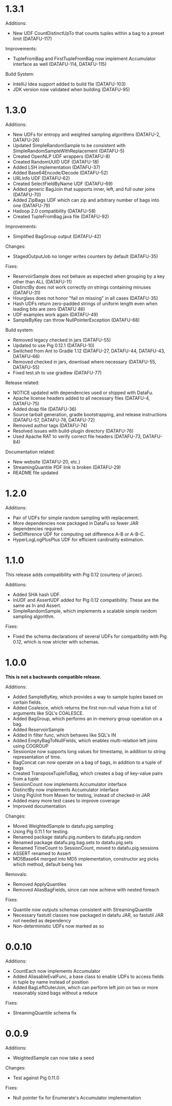# 1.3.1

Additions:

* New UDF CountDistinctUpTo that counts tuples within a bag to a preset limit (DATAFU-117)

Improvements:

* TupleFromBag and FirstTupleFromBag now implement Accumulator interface as well (DATAFU-114, DATAFU-115)

Build System:

* IntelliJ Idea support added to build file (DATAFU-103)
* JDK version now validated when building (DATAFU-95)

# 1.3.0

Additions:

* New UDFs for entropy and weighted sampling algorithms (DATAFU-2, DATAFU-26)
* Updated SimpleRandomSample to be consistent with SimpleRandomSampleWithReplacement (DATAFU-5)
* Created OpenNLP UDF wrappers (DATAFU-8)
* Created RandomUUID UDF (DATAFU-18)
* Added LSH implementation (DATAFU-37)
* Added Base64Encode/Decode (DATAFU-52)
* URLInfo UDF (DATAFU-62)
* Created SelectFieldByName UDF (DATAFU-69)
* Added generic BagJoin that supports inner, left, and full outer joins (DATAFU-70)
* Added ZipBags UDF which can zip and arbitrary number of bags into one (DATAFU-79)
* Hadoop 2.0 compatibility (DATAFU-58)
* Created TupleFromBag.java file (DATAFU-92)

Improvements:

* Simplified BagGroup output (DATAFU-42)

Changes:

* StagedOutputJob no longer writes counters by default (DATAFU-35)

Fixes:

* ReservoirSample does not behave as expected when grouping by a key other than ALL (DATAFU-11)
* DistinctBy does not work correctly on strings containing minuses (DATAFU-31)
* Hourglass does not honor "fail on missing" in all cases (DATAFU-35)
* Hash UDFs return zero-padded strings of uniform length even when leading bits are zero (DATAFU 46)
* UDF examples work again (DATAFU-49)
* SampleByKey can throw NullPointerException (DATAFU-68)

Build system:

* Removed legacy checked in jars (DATAFU-55)
* Updated to use Pig 0.12.1 (DATAFU-10)
* Switched from Ant to Gradle 1.12 (DATAFU-27, DATAFU-44, DATAFU-43, DATAFU-66)
* Removed checked in jars, download where necessary (DATAFU-55, DATAFU-55)
* Fixed test.sh to use gradlew (DATAFU-77)

Release related:

* NOTICE updated with dependencies used or shipped with DataFu.
* Apache license headers added to all necessary files (DATAFU-4, DATAFU-75)
* Added doap file (DATAFU-36)
* Source tarball generation, gradle bootstrapping, and release instructions (DATAFU-57, DATAFU-78, DATAFU-72)
* Removed author tags (DATAFU-74)
* Resolved issues with build-plugin directory (DATAFU-76)
* Used Apache RAT to verify correct file headers (DATAFU-73, DATAFU-84)

Documentation related:

* New website (DATAFU-20, etc.)
* StreamingQuantile PDF link is broken (DATAFU-29)
* README file updated

# 1.2.0

Additions:

* Pair of UDFs for simple random sampling with replacement.
* More dependencies now packaged in DataFu so fewer JAR dependencies required.
* SetDifference UDF for computing set difference A-B or A-B-C.
* HyperLogLogPlusPlus UDF for efficient cardinality estimation.

# 1.1.0

This release adds compatibility with Pig 0.12 (courtesy of jarcec).

Additions:

* Added SHA hash UDF.
* InUDF and AssertUDF added for Pig 0.12 compatibility.  These are the same as In and Assert.
* SimpleRandomSample, which implements a scalable simple random sampling algorithm.

Fixes:

* Fixed the schema declarations of several UDFs for compatibility with Pig 0.12, which is now stricter with schemas.

# 1.0.0

**This is not a backwards compatible release.**

Additions:

* Added SampleByKey, which provides a way to sample tuples based on certain fields.
* Added Coalesce, which returns the first non-null value from a list of arguments like SQL's COALESCE.
* Added BagGroup, which performs an in-memory group operation on a bag.
* Added ReservoirSample
* Added In filter func, which behaves like SQL's IN
* Added EmptyBagToNullFields, which enables multi-relation left joins using COGROUP
* Sessionize now supports long values for timestamp, in addition to string representation of time.
* BagConcat can now operate on a bag of bags, in addition to a tuple of bags
* Created TransposeTupleToBag, which creates a bag of key-value pairs from a tuple
* SessionCount now implements Accumulator interface
* DistinctBy now implements Accumulator interface
* Using PigUnit from Maven for testing, instead of checked-in JAR
* Added many more test cases to improve coverage
* Improved documentation

Changes:

* Moved WeightedSample to datafu.pig.sampling
* Using Pig 0.11.1 for testing.
* Renamed package datafu.pig.numbers to datafu.pig.random
* Renamed package datafu.pig.bag.sets to datafu.pig.sets
* Renamed TimeCount to SessionCount, moved to datafu.pig.sessions
* ASSERT renamed to Assert
* MD5Base64 merged into MD5 implementation, constructor arg picks which method, default being hex

Removals:

* Removed ApplyQuantiles
* Removed AliasBagFields, since can now achieve with nested foreach

Fixes:

* Quantile now outputs schemas consistent with StreamingQuantile
* Necessary fastutil classes now packaged in datafu JAR, so fastutil JAR not needed as dependency
* Non-deterministic UDFs now marked as so

# 0.0.10

Additions:

* CountEach now implements Accumulator
* Added AliasableEvalFunc, a base class to enable UDFs to access fields in tuple by name instead of position
* Added BagLeftOuterJoin, which can perform left join on two or more reasonably sized bags without a reduce

Fixes:

* StreamingQuantile schema fix

# 0.0.9

Additions:

* WeightedSample can now take a seed

Changes:

* Test against Pig 0.11.0

Fixes:

* Null pointer fix for Enumerate's Accumulator implementation